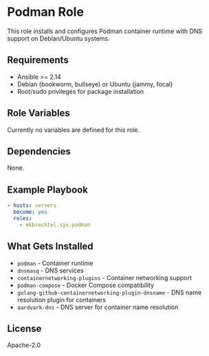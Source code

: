 # Podman Role

This role installs and configures Podman container runtime with DNS support on Debian/Ubuntu systems.

## Requirements

- Ansible >= 2.14
- Debian (bookworm, bullseye) or Ubuntu (jammy, focal)
- Root/sudo privileges for package installation

## Role Variables

Currently no variables are defined for this role.

## Dependencies

None.

## Example Playbook

```yaml
- hosts: servers
  become: yes
  roles:
    - mkbrechtel.sys.podman
```

## What Gets Installed

- `podman` - Container runtime
- `dnsmasq` - DNS services
- `containernetworking-plugins` - Container networking support
- `podman-compose` - Docker Compose compatibility
- `golang-github-containernetworking-plugin-dnsname` - DNS name resolution plugin for containers
- `aardvark-dns` - DNS server for container name resolution

## License

Apache-2.0